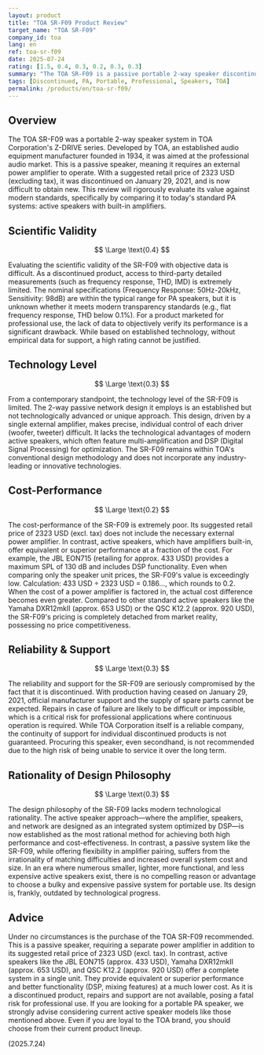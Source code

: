 ```yaml
---
layout: product
title: "TOA SR-F09 Product Review"
target_name: "TOA SR-F09"
company_id: toa
lang: en
ref: toa-sr-f09
date: 2025-07-24
rating: [1.5, 0.4, 0.3, 0.2, 0.3, 0.3]
summary: "The TOA SR-F09 is a passive portable 2-way speaker discontinued in 2021. With a suggested retail price of 2323 USD (excl. tax), it shows extremely poor cost-performance compared to modern active speakers that offer superior or equivalent performance with a built-in amplifier, and is not recommended."
tags: [Discontinued, PA, Portable, Professional, Speakers, TOA]
permalink: /products/en/toa-sr-f09/
---
```

## Overview

The TOA SR-F09 was a portable 2-way speaker system in TOA Corporation's Z-DRIVE series. Developed by TOA, an established audio equipment manufacturer founded in 1934, it was aimed at the professional audio market. This is a passive speaker, meaning it requires an external power amplifier to operate. With a suggested retail price of 2323 USD (excluding tax), it was discontinued on January 29, 2021, and is now difficult to obtain new. This review will rigorously evaluate its value against modern standards, specifically by comparing it to today's standard PA systems: active speakers with built-in amplifiers.

## Scientific Validity

$$ \Large \text{0.4} $$

Evaluating the scientific validity of the SR-F09 with objective data is difficult. As a discontinued product, access to third-party detailed measurements (such as frequency response, THD, IMD) is extremely limited. The nominal specifications (Frequency Response: 50Hz-20kHz, Sensitivity: 98dB) are within the typical range for PA speakers, but it is unknown whether it meets modern transparency standards (e.g., flat frequency response, THD below 0.1%). For a product marketed for professional use, the lack of data to objectively verify its performance is a significant drawback. While based on established technology, without empirical data for support, a high rating cannot be justified.

## Technology Level

$$ \Large \text{0.3} $$

From a contemporary standpoint, the technology level of the SR-F09 is limited. The 2-way passive network design it employs is an established but not technologically advanced or unique approach. This design, driven by a single external amplifier, makes precise, individual control of each driver (woofer, tweeter) difficult. It lacks the technological advantages of modern active speakers, which often feature multi-amplification and DSP (Digital Signal Processing) for optimization. The SR-F09 remains within TOA's conventional design methodology and does not incorporate any industry-leading or innovative technologies.

## Cost-Performance

$$ \Large \text{0.2} $$

The cost-performance of the SR-F09 is extremely poor. Its suggested retail price of 2323 USD (excl. tax) does not include the necessary external power amplifier. In contrast, active speakers, which have amplifiers built-in, offer equivalent or superior performance at a fraction of the cost. For example, the JBL EON715 (retailing for approx. 433 USD) provides a maximum SPL of 130 dB and includes DSP functionality. Even when comparing only the speaker unit prices, the SR-F09's value is exceedingly low. Calculation: 433 USD ÷ 2323 USD = 0.186..., which rounds to 0.2. When the cost of a power amplifier is factored in, the actual cost difference becomes even greater. Compared to other standard active speakers like the Yamaha DXR12mkII (approx. 653 USD) or the QSC K12.2 (approx. 920 USD), the SR-F09's pricing is completely detached from market reality, possessing no price competitiveness.

## Reliability & Support

$$ \Large \text{0.3} $$

The reliability and support for the SR-F09 are seriously compromised by the fact that it is discontinued. With production having ceased on January 29, 2021, official manufacturer support and the supply of spare parts cannot be expected. Repairs in case of failure are likely to be difficult or impossible, which is a critical risk for professional applications where continuous operation is required. While TOA Corporation itself is a reliable company, the continuity of support for individual discontinued products is not guaranteed. Procuring this speaker, even secondhand, is not recommended due to the high risk of being unable to service it over the long term.

## Rationality of Design Philosophy

$$ \Large \text{0.3} $$

The design philosophy of the SR-F09 lacks modern technological rationality. The active speaker approach—where the amplifier, speakers, and network are designed as an integrated system optimized by DSP—is now established as the most rational method for achieving both high performance and cost-effectiveness. In contrast, a passive system like the SR-F09, while offering flexibility in amplifier pairing, suffers from the irrationality of matching difficulties and increased overall system cost and size. In an era where numerous smaller, lighter, more functional, and less expensive active speakers exist, there is no compelling reason or advantage to choose a bulky and expensive passive system for portable use. Its design is, frankly, outdated by technological progress.

## Advice

Under no circumstances is the purchase of the TOA SR-F09 recommended. This is a passive speaker, requiring a separate power amplifier in addition to its suggested retail price of 2323 USD (excl. tax). In contrast, active speakers like the JBL EON715 (approx. 433 USD), Yamaha DXR12mkII (approx. 653 USD), and QSC K12.2 (approx. 920 USD) offer a complete system in a single unit. They provide equivalent or superior performance and better functionality (DSP, mixing features) at a much lower cost. As it is a discontinued product, repairs and support are not available, posing a fatal risk for professional use. If you are looking for a portable PA speaker, we strongly advise considering current active speaker models like those mentioned above. Even if you are loyal to the TOA brand, you should choose from their current product lineup.

(2025.7.24)
